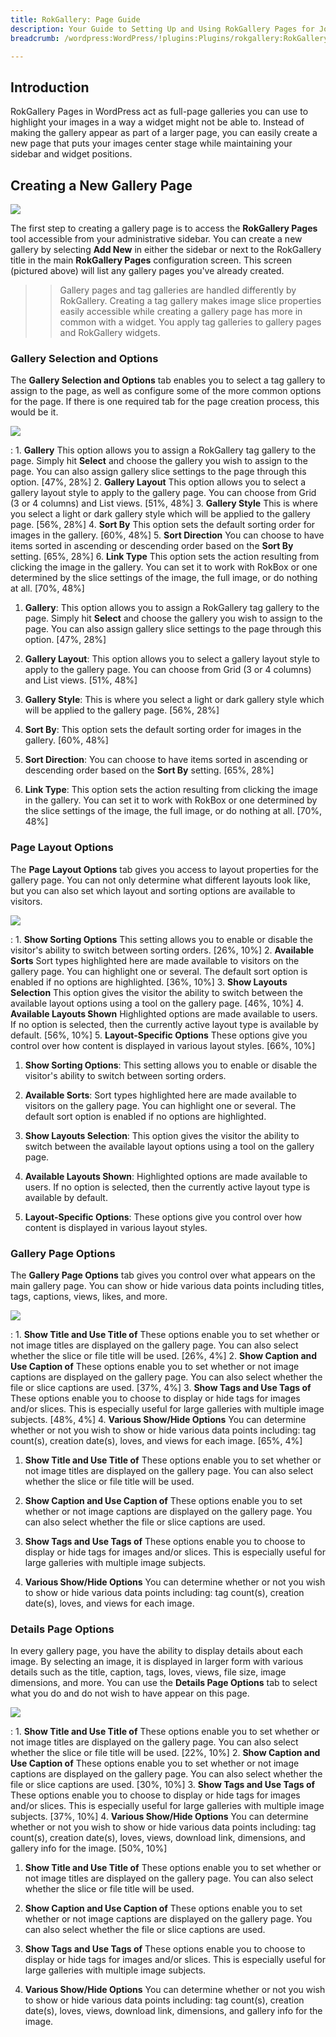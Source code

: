 ```yaml
---
title: RokGallery: Page Guide
description: Your Guide to Setting Up and Using RokGallery Pages for Joomla
breadcrumb: /wordpress:WordPress/!plugins:Plugins/rokgallery:RokGallery

---
```


Introduction
-----
RokGallery Pages in WordPress act as full-page galleries you can use to highlight your images in a way a widget might not be able to. Instead of making the gallery appear as part of a larger page, you can easily create a new page that puts your images center stage while maintaining your sidebar and widget positions.

Creating a New Gallery Page
-----
![][page1]

The first step to creating a gallery page is to access the **RokGallery Pages** tool accessible from your administrative sidebar. You can create a new gallery by selecting **Add New** in either the sidebar or next to the RokGallery title in the main **RokGallery Pages** configuration screen. This screen (pictured above) will list any gallery pages you've already created.

>> Gallery pages and tag galleries are handled differently by RokGallery. Creating a tag gallery makes image slice properties easily accessible while creating a gallery page has more in common with a widget. You apply tag galleries to gallery pages and RokGallery widgets. 

### Gallery Selection and Options
The **Gallery Selection and Options** tab enables you to select a tag gallery to assign to the page, as well as configure some of the more common options for the page. If there is one required tab for the page creation process, this would be it.

![][page2]

:   1. **Gallery** This option allows you to assign a RokGallery tag gallery to the page. Simply hit **Select** and choose the gallery you wish to assign to the page. You can also assign gallery slice settings to the page through this option. [47%, 28%]
    2. **Gallery Layout** This option allows you to select a gallery layout style to apply to the gallery page. You can choose from Grid (3 or 4 columns) and List views. [51%, 48%]
    3. **Gallery Style** This is where you select a light or dark gallery style which will be applied to the gallery page. [56%, 28%]
    4. **Sort By** This option sets the default sorting order for images in the gallery. [60%, 48%]
    5. **Sort Direction** You can choose to have items sorted in ascending or descending order based on the **Sort By** setting. [65%, 28%]
    6. **Link Type** This option sets the action resulting from clicking the image in the gallery. You can set it to work with RokBox or one determined by the slice settings of the image, the full image, or do nothing at all. [70%, 48%]

1. **Gallery**: This option allows you to assign a RokGallery tag gallery to the page. Simply hit **Select** and choose the gallery you wish to assign to the page. You can also assign gallery slice settings to the page through this option. [47%, 28%]

2. **Gallery Layout**: This option allows you to select a gallery layout style to apply to the gallery page. You can choose from Grid (3 or 4 columns) and List views. [51%, 48%]

3. **Gallery Style**: This is where you select a light or dark gallery style which will be applied to the gallery page. [56%, 28%]

4. **Sort By**: This option sets the default sorting order for images in the gallery. [60%, 48%]

5. **Sort Direction**: You can choose to have items sorted in ascending or descending order based on the **Sort By** setting. [65%, 28%]

6. **Link Type**: This option sets the action resulting from clicking the image in the gallery. You can set it to work with RokBox or one determined by the slice settings of the image, the full image, or do nothing at all. [70%, 48%]

### Page Layout Options
The **Page Layout Options** tab gives you access to layout properties for the gallery page. You can not only determine what different layouts look like, but you can also set which layout and sorting options are available to visitors.

![][page3]

:   1. **Show Sorting Options** This setting allows you to enable or disable the visitor's ability to switch between sorting orders. [26%, 10%]
    2. **Available Sorts** Sort types highlighted here are made available to visitors on the gallery page. You can highlight one or several. The default sort option is enabled if no options are highlighted. [36%, 10%]
    3. **Show Layouts Selection** This option gives the visitor the ability to switch between the available layout options using a tool on the gallery page. [46%, 10%]
    4. **Available Layouts Shown** Highlighted options are made available to users. If no option is selected, then the currently active layout type is available by default. [56%, 10%]
    5. **Layout-Specific Options** These options give you control over how content is displayed in various layout styles. [66%, 10%]

1. **Show Sorting Options**: This setting allows you to enable or disable the visitor's ability to switch between sorting orders.

2. **Available Sorts**: Sort types highlighted here are made available to visitors on the gallery page. You can highlight one or several. The default sort option is enabled if no options are highlighted.

3. **Show Layouts Selection**: This option gives the visitor the ability to switch between the available layout options using a tool on the gallery page.

4. **Available Layouts Shown**: Highlighted options are made available to users. If no option is selected, then the currently active layout type is available by default.

5. **Layout-Specific Options**: These options give you control over how content is displayed in various layout styles.


### Gallery Page Options
The **Gallery Page Options** tab gives you control over what appears on the main gallery page. You can show or hide various data points including titles, tags, captions, views, likes, and more.

![][page5]

:   1. **Show Title and Use Title of** These options enable you to set whether or not image titles are displayed on the gallery page. You can also select whether the slice or file title will be used. [26%, 4%]
    2. **Show Caption and Use Caption of** These options enable you to set whether or not image captions are displayed on the gallery page. You can also select whether the file or slice captions are used. [37%, 4%]
    3. **Show Tags and Use Tags of** These options enable you to choose to display or hide tags for images and/or slices. This is especially useful for large galleries with multiple image subjects. [48%, 4%]
    4. **Various Show/Hide Options** You can determine whether or not you wish to show or hide various data points including: tag count(s), creation date(s), loves, and views for each image. [65%, 4%]

1. **Show Title and Use Title of** These options enable you to set whether or not image titles are displayed on the gallery page. You can also select whether the slice or file title will be used.

2. **Show Caption and Use Caption of** These options enable you to set whether or not image captions are displayed on the gallery page. You can also select whether the file or slice captions are used.

3. **Show Tags and Use Tags of** These options enable you to choose to display or hide tags for images and/or slices. This is especially useful for large galleries with multiple image subjects.

4. **Various Show/Hide Options** You can determine whether or not you wish to show or hide various data points including: tag count(s), creation date(s), loves, and views for each image.


### Details Page Options
In every gallery page, you have the ability to display details about each image. By selecting an image, it is displayed in larger form with various details such as the title, caption, tags, loves, views, file size, image dimensions, and more. You can use the **Details Page Options** tab to select what you do and do not wish to have appear on this page.

![][page4]

:   1. **Show Title and Use Title of** These options enable you to set whether or not image titles are displayed on the gallery page. You can also select whether the slice or file title will be used. [22%, 10%]
    2. **Show Caption and Use Caption of** These options enable you to set whether or not image captions are displayed on the gallery page. You can also select whether the file or slice captions are used. [30%, 10%]
    3. **Show Tags and Use Tags of** These options enable you to choose to display or hide tags for images and/or slices. This is especially useful for large galleries with multiple image subjects. [37%, 10%]
    4. **Various Show/Hide Options** You can determine whether or not you wish to show or hide various data points including: tag count(s), creation date(s), loves, views, download link, dimensions, and gallery info for the image. [50%, 10%]

1. **Show Title and Use Title of** These options enable you to set whether or not image titles are displayed on the gallery page. You can also select whether the slice or file title will be used.

2. **Show Caption and Use Caption of** These options enable you to set whether or not image captions are displayed on the gallery page. You can also select whether the file or slice captions are used.

3. **Show Tags and Use Tags of** These options enable you to choose to display or hide tags for images and/or slices. This is especially useful for large galleries with multiple image subjects.

4. **Various Show/Hide Options** You can determine whether or not you wish to show or hide various data points including: tag count(s), creation date(s), loves, views, download link, dimensions, and gallery info for the image.

[admin1]: assets/wp_rokgallery_admin_1.jpeg
[admin2]: assets/wp_rokgallery_admin_2.jpeg
[admin3]: assets/wp_rokgallery_admin_3.jpeg
[admin4]: assets/wp_rokgallery_admin_4.jpeg
[install]: assets/wp_rokgallery_install.jpeg
[install2]: assets/wp_rokgallery_install_1.jpeg
[page1]: assets/wp_rokgallery_page_1.jpeg
[page2]: assets/wp_rokgallery_page_2.jpeg
[page3]: assets/wp_rokgallery_page_3.jpeg
[page4]: assets/wp_rokgallery_page_4.jpeg
[page5]: assets/wp_rokgallery_page_5.jpeg
[settings]: assets/wp_rokgallery_settings.jpeg
[widget1]: assets/wp_rokgallery_widget_1.jpeg
[widget2]: assets/wp_rokgallery_widget_2.jpeg
[widget3]: assets/wp_rokgallery_widget_3.jpeg
[widget4]: assets/wp-rokgallery_widget_4.jpeg